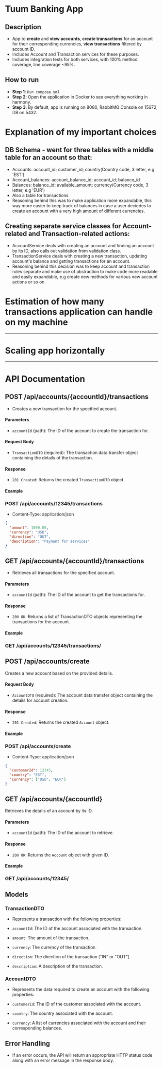 # Tuum Banking App
## Description

- App to **create** and **view accounts**, **create transactions** for an account for their corresponding currencies, **view transactions** filtered by account ID.
- Includes Account and Transaction services for these purposes.
- Includes integration tests for both services, with 100% method coverage, line coverage ~95%. 

## How to run

- **Step 1**: `Run compose.yml`
- **Step 2**: Open the application in Docker to see everything working in harmony.
- **Step 3**: By default, app is running on 8080, RabbitMQ Console on 15672, DB on 5432.

# Explanation of my important choices 

## DB Schema - went for three tables with a middle table for an account so that:
- Accounts: account_id; customer_id; country(Country code, 3 letter, e.g 'EST')
- Account_balances: account_balance_id; account_id; balance_id
- Balances: balance_id; available_amount; currency(Currency code, 3 letter, e.g 'EUR')
- Also a table for transactions
- Reasoning behind this was to make application more expandable, this way more easier to keep track of balances in case a user deciedes to create an account with a very high amount of different currencies.

## Creating separate service classes for Account-related and Transaction-related actions:
- AccountService deals with creating an account and finding an account by its ID, also calls out validation from validation class.
- TransactionService deals with creating a new transaction, updating account's balance and getting transactions for an account.
- Reasoning behind this decision was to keep account and transaction rules separate and make use of abstraction to make code more readable and easily expandable, e.g create new methods for various new account actions or so on.


# Estimation of how many transactions application can handle on my machine
-----
# Scaling app horizontally
 -----
 
# API Documentation

## POST /api/accounts/{accountId}/transactions

- Creates a new transaction for the specified account.

#### Parameters

- `accountId` (path): The ID of the account to create the transaction for.

#### Request Body

- `TransactionDTO` (required): The transaction data transfer object containing the details of the transaction.

#### Response

- `201 Created`: Returns the created `TransactionDTO` object.

#### Example

### POST /api/accounts/12345/transactions

- Content-Type: application/json
  
```json
{
  "amount": 1500.00,
  "currency": "USD",
  "direction": "OUT",
  "description": "Payment for services"
}
```
## GET /api/accounts/{accountId}/transactions

- Retrieves all transactions for the specified account.

#### Parameters

- `accountId` (path): The ID of the account to get the transactions for.

#### Response

- `200 OK`: Returns a list of TransactionDTO objects representing the transactions for the account.

#### Example

### GET /api/accounts/12345/transactions/


## POST /api/accounts/create

Creates a new account based on the provided details.

#### Request Body

- `AccountDTO` (required): The account data transfer object containing the details for account creation.

#### Response

- `201 Created`: Returns the created `Account` object.

#### Example

### POST /api/accounts/create

- Content-Type: application/json

```json
{
  "customerId": 12345,
  "country": "EST",
  "currency": ["USD", "EUR"]
}
```

## GET /api/accounts/{accountId}

Retrieves the details of an account by its ID.

#### Parameters

- `accountId` (path): The ID of the account to retrieve.

#### Response

- `200 OK`: Returns the `Account` object with given ID.

#### Example

### GET /api/accounts/12345/

## Models

### TransactionDTO
- Represents a transaction with the following properties:

- `accountId`: The ID of the account associated with the transaction.
- `amount`: The amount of the transaction.
- `currency`: The currency of the transaction.
- `direction`: The direction of the transaction ("IN" or "OUT").
- `description`: A description of the transaction.

### AccountDTO
- Represents the data required to create an account with the following properties:

- `customerId`: The ID of the customer associated with the account.
- `country`: The country associated with the account.
- `currency`: A list of currencies associated with the account and their corresponding balances.

## Error Handling

- If an error occurs, the API will return an appropriate HTTP status code along with an error message in the response body.



